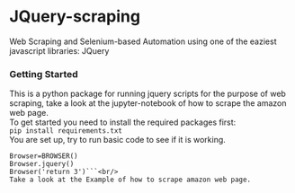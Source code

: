 # JQuery-scraping
 Web Scraping and Selenium-based Automation using one of the eaziest javascript libraries: JQuery
### Getting Started
This is a python package for running jquery scripts for the purpose of web scraping, take a look at the jupyter-notebook of how to scrape the amazon web page.
<br/>
To get started you need to install the required packages first:  <br/>
```pip install requirements.txt``` <br/>
You are set up, try to run basic code to see if it is working. <br/> 
```from Browser import BROWSER
Browser=BROWSER()
Browser.jquery()
Browser('return 3')```<br/>
Take a look at the Example of how to scrape amazon web page.
